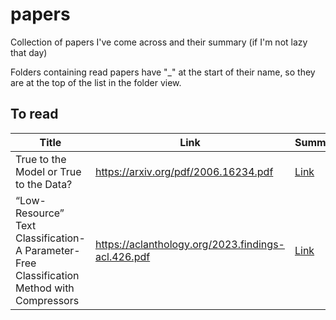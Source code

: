 # papers

Collection of papers I've come across and their summary (if I'm not lazy that day)

Folders containing read papers have "_" at the start of their name, so they are at the top of the list in the folder view.

## To read

| Title                                                                                       | Link                                                 | Summary                                                                                                         |
| ------------------------------------------------------------------------------------------- | ---------------------------------------------------- | --------------------------------------------------------------------------------------------------------------- |
| True to the Model or True to the Data?                                                      | <https://arxiv.org/pdf/2006.16234.pdf>               | [Link](<_True to the Model or True to the Data/README.md>)                                                       |
| “Low-Resource” Text Classification- A Parameter-Free Classification Method with Compressors | <https://aclanthology.org/2023.findings-acl.426.pdf> | [Link](<_“Low-Resource” Text Classification- A Parameter-Free Classification Method with Compressors/README.md>) |
